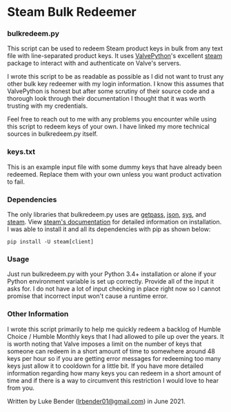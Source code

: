 # Steam Bulk Redeemer

### bulkredeem.py
This script can be used to redeem Steam product keys in bulk from any text file with line-separated product keys. It uses [ValvePython](https://github.com/ValvePython)'s excellent [steam](https://github.com/ValvePython/steam) package to interact with and authenticate on Valve's servers.

I wrote this script to be as readable as possible as I did not want to trust any other bulk key redeemer with my login information. I know this assumes that ValvePython is honest but after some scrutiny of their source code and a thorough look through their documentation I thought that it was worth trusting with my credentials.

Feel free to reach out to me with any problems you encounter while using this script to redeem keys of your own. I have linked my more technical sources in bulkredeem.py itself.

### keys.txt
This is an example input file with some dummy keys that have already been redeemed. Replace them with your own unless you want product activation to fail.

### Dependencies
The only libraries that bulkredeem.py uses are [getpass](https://docs.python.org/3/library/getpass.html), [json](https://docs.python.org/3/library/json.html), [sys](https://docs.python.org/3/library/sys.html), and [steam](https://github.com/ValvePython/steam). View [steam's documentation](https://steam.readthedocs.io/en/latest/index.html) for detailed information on installation. I was able to install it and all its dependencies with pip as shown below:
```
pip install -U steam[client]
```

### Usage
Just run bulkredeem.py with your Python 3.4+ installation or alone if your Python environment variable is set up correctly. Provide all of the input it asks for. I do not have a lot of input checking in place right now so I cannot promise that incorrect input won't cause a runtime error.

### Other Information
I wrote this script primarily to help me quickly redeem a backlog of Humble Choice / Humble Monthly keys that I had allowed to pile up over the years. It is worth noting that Valve imposes a limit on the number of keys that someone can redeem in a short amount of time to somewhere around 48 keys per hour so if you are getting error messages for redeeming too many keys just allow it to cooldown for a little bit. If you have more detailed information regarding how many keys you can redeem in a short amount of time and if there is a way to circumvent this restriction I would love to hear from you.

Written by Luke Bender (lrbender01@gmail.com) in June 2021.